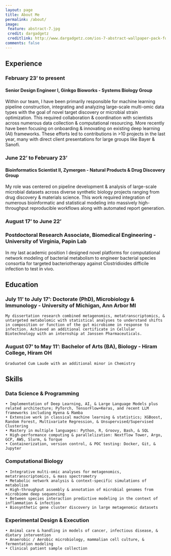 ```yaml
---
layout: page
title: About Me
permalink: /about/
image:
 feature: abstract-7.jpg
 credit: dargadgetz
 creditlink: http://www.dargadgetz.com/ios-7-abstract-wallpaper-pack-for-iphone-5-and-ipod-touch-retina/
comments: false
---
```


## Experience
### February 23’ to present
#### Senior Design Engineer I, Ginkgo Bioworks  -  Systems Biology Group
Within our team, I have been primarily responsible for machine learning pipeline construction, integrating and analyzing large-scale multi-omic data types with the goal of novel target discovery or microbial strain optimization. This required collaboration & coordination with scientists across numerous data collection & computational resourcing. More recently have been focusing on onboarding & innovating on existing deep learning (AI) frameworks. These efforts led to contributions in >10 projects in the last year, many with direct client presentations for large groups like Bayer & Sanofi.

### June 22’ to February 23’
#### Bioinformatics Scientist II, Zymergen  -   Natural Products & Drug Discovery Group
My role was centered on pipeline development & analysis of large-scale microbial datasets across diverse synthetic biology projects ranging from drug discovery & materials science. This work required integration of numerous bioinformatic and statistical modeling into massively high-throughput reproducible workflows along with automated report generation.

### August 17’ to June 22’
### Postdoctoral Research Associate, Biomedical Engineering  -  University of Virginia, Papin Lab
In my last academic position I designed novel platforms for computational network modeling of bacterial metabolism to engineer bacterial species consortia for targeted bacteriotherapy against Clostridioides difficile infection to test in vivo.

## Education
### July 11’ to July 17’:  Doctorate (PhD), Microbiology & Immunology  -  University of Michigan, Ann Arbor MI
```
My dissertation research combined metagenomics, metatranscriptomics, & untargeted metabolomic with statistical analyses to understand shifts in composition or function of the gut microbiome in response to infection. Achieved an additional certificate in Cellular Biotechnology with an internship at Janssen Pharmaceuticals.
```
### August 07’ to May 11’: Bachelor of Arts (BA), Biology  -  Hiram College, Hiram OH
```
Graduated Cum Laude with an additional minor in Chemistry
```

## Skills
### Data Science & Programming
	• Implementation of Deep Learning, AI, & Large Language Models plus related architecture; PyTorch, TensorFlow+Keras, and recent LLM frameworks including Hyena & Mamba
	• Extensive work in classical machine learning & statistics; XGBoost, Random Forest, Multivariate Regression, & Unsupervised/Supervised Clustering
	• Mastery in multiple languages: Python, R, Groovy, Bash, & SQL
	• High-performance computing & parallelization: Nextflow Tower, Argo, GCP, AWS, Slurm, & Torque
	• Containerization, version control, & POC testing: Docker, Git, & Jupyter
 
### Computational Biology
	• Integrative multi-omic analyses for metagenomics, metatranscriptomics, & mass spectrometry
	• Metabolic network analysis & context-specific simulations of metabolism
	• High-throughput assembly & annotation of microbial genomes from microbiome deep sequencing
	• Between species interaction predictive modeling in the context of inflammation & infection
	• Biosynthetic gene cluster discovery in large metagenomic datasets
 
### Experimental Design & Execution
	• Animal care & handling in models of cancer, infectious disease, & dietary intervention
	• Anaerobic / Aerobic microbiology, mammalian cell culture, & fermentation modeling
	• Clinical patient sample collection
